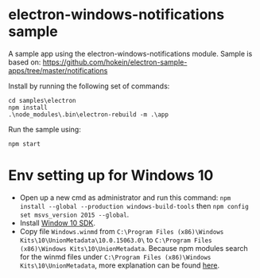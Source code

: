 # electron-windows-notifications sample

A sample app using the electron-windows-notifications module.
Sample is based on: https://github.com/hokein/electron-sample-apps/tree/master/notifications

Install by running the following set of commands:

```
cd samples\electron
npm install
.\node_modules\.bin\electron-rebuild -m .\app
```

Run the sample using:

```
npm start
```

# Env setting up for Windows 10
- Open up a new cmd as administrator and run this command:
  `npm install --global --production windows-build-tools`
  then 
  `npm config set msvs_version 2015 --global`.
- Install [Window 10 SDK](https://developer.microsoft.com/en-us/windows/downloads/windows-10-sdk).
- Copy file `Windows.winmd` from `C:\Program Files (x86)\Windows Kits\10\UnionMetadata\10.0.15063.0\` to `C:\Program Files (x86)\Windows Kits\10\UnionMetadata`. Because npm modules search for the winmd files under `C:\Program Files (x86)\Windows Kits\10\UnionMetadata`, more explanation can be found [here](https://github.com/NodeRT/NodeRT/issues/65#issuecomment-303938757).




